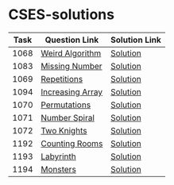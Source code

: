 # CSES-solutions

Task | Question Link | Solution Link
-------| ------------ | -------------
1068 | [Weird Algorithm](https://cses.fi/problemset/task/1068/) | [Solution](https://cses.fi/paste/09285a8ca69dd7a5360470/)
1083 | [Missing Number](https://cses.fi/problemset/task/1083/) | [Solution](https://cses.fi/paste/d7e8c28933415bcf360476/)
1069 | [Repetitions](https://cses.fi/problemset/task/1069/) | [Solution](https://cses.fi/paste/fb18ff0fbd101e9936047e/)
1094 | [Increasing Array](https://cses.fi/problemset/task/1094/) | [Solution](https://cses.fi/paste/bc136b2ccdb78287360496/)
1070 | [Permutations](https://cses.fi/problemset/task/1070/) | [Solution](https://cses.fi/paste/0115b8c67332a3e13604a7/)
1071 | [Number Spiral](https://cses.fi/problemset/task/1071/) | [Solution](https://cses.fi/paste/7a4c7b165734984f371bf2/)
1072 | [Two Knights](https://cses.fi/problemset/task/1072/) | [Solution](https://cses.fi/paste/807a4533aeeb4d553737c9/)
1192 | [Counting Rooms](https://cses.fi/problemset/task/1192/) | [Solution](https://cses.fi/paste/3e7da5509c4003b0353d35/)
1193 | [Labyrinth](https://cses.fi/problemset/task/1193/) | [Solution](https://cses.fi/paste/3105a779e810d19e2c65b6/)
1194 | [Monsters](https://cses.fi/problemset/task/1194/) | [Solution](https://cses.fi/paste/0b77242642b770a7356c17/)
